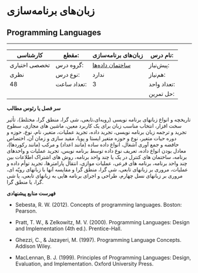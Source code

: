 # زبان‌های برنامه‌سازی
## Programming Languages
_______________________________________________________________________________
| کارشناسی      | مقطع:       | زبان‌های برنامه‌سازی                               | نام درس:    |
| ------------- | ----------- | -------------------------------------------------- | ----------- |
| تخصصی اختیاری | گروه درس:   | [ساختمان داده‌ها](../mandatory/Data-Structures.md) | پیش‌نیاز:   |
| نظری          | نوع درس:    | ندارد                                              | هم‌نیاز:    |
| 48            | تعداد ساعت: | 3                                                  | تعداد واحد: |
|               |             |                                                    | حل تمرین:   |

**سر فصل یا رئوس مطالب**

تاریخچه و انواع زبانهای برنامه نویسی (رویه‌ای،تابعی، شی گرا، منطق گرا، مختلط)، تأثیر سخت افزار، انتخاب مناسب زبان برای یک کاربرد معین،  ماشین های مجازی، سطوح تجرید و ترجمه زبان برنامه نویسی، تجرید داده، تجرید عملیات، متغیر، نام، نوع، حوزه و دوره حیات متغیر، نوع و حوزه متغیر ایستا و پویا، مقید سازی و زمان آن، اختصاص حافضه و جمع آوری آشغال، انواع داده ساده (مانند اعداد) و مرکب (مانند رکوردها)، معادل بودن انواع داده، تعریف نوع داده توسط برنامه نویس، تجرید عملیات و واحدهای برنامه، ساختمان های کنترل در یک یا چند واحد برنامه، روش های اشتراک اطلاعات بین چند واحد برنامه، برنامه های فرعی، عملیات موازی، انتقال پارامترها، تجرید توأم داده و عملیات، مروری بر زبانهای تابعی، شی گرا، منطق گرا و مقایسه آنها با زبانهای رویّه ای، مروری بر زبانهای نسل چهارم، طراحی و اجرای برنامه هایی به زبانهای تابعی، یا شی گرا، یا منطق گرا.

**فهرست منابع پیشنهادی**


- Sebesta, R. W. (2012). Concepts of programming languages. Boston: Pearson.

- Pratt, T. W., & Zelkowitz, M. V. (2000). Programming Languages: Design and Implementation (4th ed.). Prentice-Hall.

- Ghezzi, C., & Jazayeri, M. (1997). Programming Language Concepts. Addison Wiley.

- MacLennan, B. J. (1999). Principles of Programming Languages: Design, Evaluation, and Implementation. Oxford University Press.
